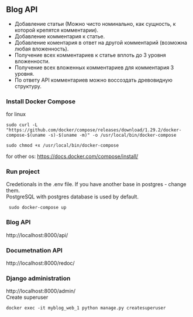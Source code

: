 ## Blog API
- Добавление статьи (Можно чисто номинально, как сущность, к которой крепятся комментарии).
- Добавление комментария к статье.
- Добавление коментария в ответ на другой комментарий (возможна любая вложенность).
- Получение всех комментариев к статье вплоть до 3 уровня вложенности.
- Получение всех вложенных комментариев для комментария 3 уровня.
- По ответу API комментариев можно воссоздать древовидную структуру.
 
### Install Docker Compose  
for linux 
<pre><code>sudo curl -L "https://github.com/docker/compose/releases/download/1.29.2/docker-compose-$(uname -s)-$(uname -m)" -o /usr/local/bin/docker-compose</code></pre> 
<pre><code>sudo chmod +x /usr/local/bin/docker-compose</code></pre>
for other os: https://docs.docker.com/compose/install/  

### Run project
<p>Сredetionals in the .env file.
If you have another base in postgres - change them.<br>
PostgreSQL with postgres database is used by default.</p>  
<pre><code> sudo docker-compose up</code></pre>

### Blog API
http://localhost:8000/api/

### Documetnation API
http://localhost:8000/redoc/

### Django administration
http://localhost:8000/admin/  
Create superuser 
<pre><code>docker exec -it myblog_web_1 python manage.py createsuperuser</code></pre>
